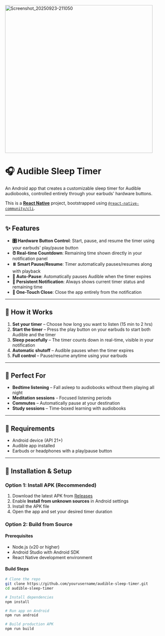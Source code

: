 <img width="480" alt="Screenshot_20250923-211050" src="https://github.com/user-attachments/assets/4d18d823-c933-48cf-859f-56beddb7adb8" />

# 🎧 Audible Sleep Timer

An Android app that creates a customizable sleep timer for Audible audiobooks, controlled entirely through your earbuds' hardware buttons.  

This is a [**React Native**](https://reactnative.dev) project, bootstrapped using [`@react-native-community/cli`](https://github.com/react-native-community/cli).

---

## ✨ Features

- **🎛️ Hardware Button Control**: Start, pause, and resume the timer using your earbuds' play/pause button  
- **⏰ Real-time Countdown**: Remaining time shown directly in your notification panel  
- **⏸️ Smart Pause/Resume**: Timer automatically pauses/resumes along with playback  
- **🔕 Auto-Pause**: Automatically pauses Audible when the timer expires  
- **📱 Persistent Notification**: Always shows current timer status and remaining time  
- **🎯 One-Touch Close**: Close the app entirely from the notification  

---

## 🚀 How it Works

1. **Set your timer** – Choose how long you want to listen (15 min to 2 hrs)  
2. **Start the timer** – Press the play button on your earbuds to start both Audible and the timer  
3. **Sleep peacefully** – The timer counts down in real-time, visible in your notification  
4. **Automatic shutoff** – Audible pauses when the timer expires  
5. **Full control** – Pause/resume anytime using your earbuds  

---

## 🎵 Perfect For

- **Bedtime listening** – Fall asleep to audiobooks without them playing all night  
- **Meditation sessions** – Focused listening periods  
- **Commutes** – Automatically pause at your destination  
- **Study sessions** – Time-boxed learning with audiobooks  

---

## 📱 Requirements

- Android device (API 21+)  
- Audible app installed  
- Earbuds or headphones with a play/pause button  

---

## 🔧 Installation & Setup

### Option 1: Install APK (Recommended)

1. Download the latest APK from [Releases](https://github.com/yourusername/audible-sleep-timer/releases)  
2. Enable **Install from unknown sources** in Android settings  
3. Install the APK file  
4. Open the app and set your desired timer duration  

### Option 2: Build from Source

#### Prerequisites
- Node.js (v20 or higher)  
- Android Studio with Android SDK  
- React Native development environment  

#### Build Steps
```bash
# Clone the repo
git clone https://github.com/yourusername/audible-sleep-timer.git
cd audible-sleep-timer

# Install dependencies
npm install

# Run app on Android
npm run android

# Build production APK
npm run build

